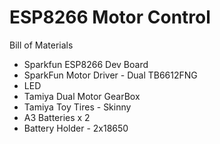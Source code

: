 # ESP8266 Motor Control

Bill of Materials
- Sparkfun ESP8266 Dev Board
- SparkFun Motor Driver - Dual TB6612FNG
- LED
- Tamiya Dual Motor GearBox
- Tamiya Toy Tires - Skinny
- A3 Batteries x 2
- Battery Holder - 2x18650

